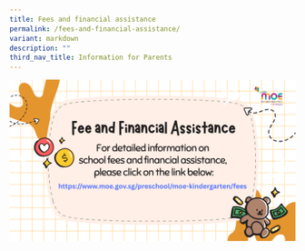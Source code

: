 ```yaml
---
title: Fees and financial assistance
permalink: /fees-and-financial-assistance/
variant: markdown
description: ""
third_nav_title: Information for Parents
---
```

<a href="https://www.moe.gov.sg/preschool/moe-kindergarten/fees">
<img src="/images/MK/Fee.png">
</a>